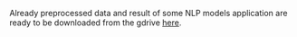 Already preprocessed data and result of some NLP models application are ready to be downloaded from the gdrive [here](https://drive.google.com/open?id=1S_5SDcTgrRwWSBiVIyhTK38KVt0hex_T).
